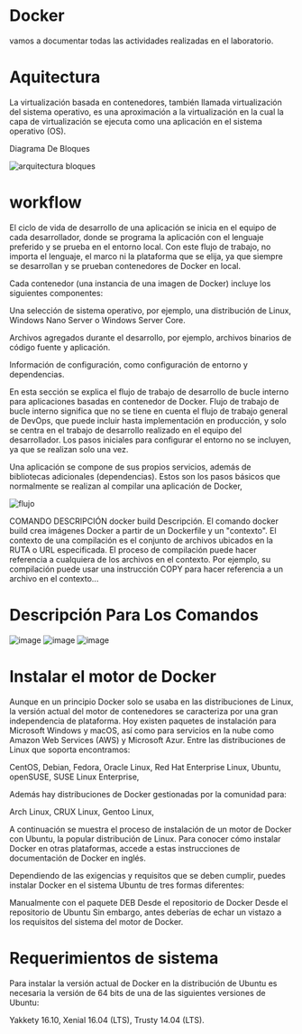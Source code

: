 # Docker

vamos a documentar todas las actividades realizadas
en el laboratorio.
# Aquitectura

La virtualización basada en contenedores, también llamada virtualización del sistema operativo, 
es una aproximación a la virtualización en la cual la capa de virtualización se ejecuta como una aplicación en el sistema operativo (OS).

 Diagrama De Bloques

![arquitectura bloques](https://user-images.githubusercontent.com/100426946/187724083-226fd1de-0ab0-4328-a485-ae401a14e673.jpg)

# workflow
El ciclo de vida de desarrollo de una aplicación se inicia en el equipo de cada desarrollador, donde se programa la aplicación con el lenguaje preferido y se prueba en el entorno local. Con este flujo de trabajo, no importa el lenguaje, el marco ni la plataforma que se elija, ya que siempre se desarrollan y se prueban contenedores de Docker en local.

Cada contenedor (una instancia de una imagen de Docker) incluye los siguientes componentes:

Una selección de sistema operativo, por ejemplo, una distribución de Linux, Windows Nano Server o Windows Server Core.

Archivos agregados durante el desarrollo, por ejemplo, archivos binarios de código fuente y aplicación.

Información de configuración, como configuración de entorno y dependencias.



En esta sección se explica el flujo de trabajo de desarrollo de bucle interno para aplicaciones basadas en contenedor de Docker. Flujo de trabajo de bucle interno significa que no se tiene en cuenta el flujo de trabajo general de DevOps, que puede incluir hasta implementación en producción, y solo se centra en el trabajo de desarrollo realizado en el equipo del desarrollador. Los pasos iniciales para configurar el entorno no se incluyen, ya que se realizan solo una vez.

Una aplicación se compone de sus propios servicios, además de bibliotecas adicionales (dependencias). Estos son los pasos básicos que normalmente se realizan al compilar una aplicación de Docker,
 
![flujo](https://user-images.githubusercontent.com/100426946/187731047-ff529c6f-1766-40a4-802b-03960c34c870.png)

COMANDO	DESCRIPCIÓN
docker build	Descripción. El comando docker build crea imágenes Docker a partir de un Dockerfile y un "contexto". El contexto de una compilación es el conjunto de archivos ubicados en la RUTA o URL especificada. El proceso de compilación puede hacer referencia a cualquiera de los archivos en el contexto. Por ejemplo, su compilación puede usar una instrucción COPY para hacer referencia a un archivo en el contexto...

# Descripción Para Los Comandos

![image](https://user-images.githubusercontent.com/100426946/187739072-3694f8d2-d28b-4ede-8d96-53056722f456.png)
![image](https://user-images.githubusercontent.com/100426946/187739152-4a3ac2b4-b06a-4a1f-bef6-d675e501b9c9.png)
![image](https://user-images.githubusercontent.com/100426946/187739245-f799891a-f06f-4285-bc65-9e8b32411613.png)

# Instalar el motor de Docker

Aunque en un principio Docker solo se usaba en las distribuciones de Linux, la versión actual del motor de contenedores se caracteriza por una gran independencia de plataforma. Hoy existen paquetes de instalación para Microsoft Windows y macOS, así como para servicios en la nube como Amazon Web Services (AWS)‎ y Microsoft Azur. Entre las distribuciones de Linux que soporta encontramos:

CentOS,
Debian,
Fedora,
Oracle Linux,
Red Hat Enterprise Linux,
Ubuntu,
openSUSE,
SUSE Linux Enterprise,

Además hay distribuciones de Docker gestionadas por la comunidad para:

Arch Linux,
CRUX Linux,
Gentoo Linux,

A continuación se muestra el proceso de instalación de un motor de Docker con Ubuntu, la popular distribución de Linux. Para conocer cómo instalar Docker en otras plataformas, accede a estas instrucciones de documentación de Docker en inglés.

Dependiendo de las exigencias y requisitos que se deben cumplir, puedes instalar Docker en el sistema Ubuntu de tres formas diferentes:

Manualmente con el paquete DEB
Desde el repositorio de Docker
Desde el repositorio de Ubuntu
Sin embargo, antes deberías de echar un vistazo a los requisitos del sistema del motor de Docker.

# Requerimientos de sistema

Para instalar la versión actual de Docker en la distribución de Ubuntu es necesaria la versión de 64 bits de una de las siguientes versiones de Ubuntu:

Yakkety 16.10,
Xenial 16.04 (LTS),
Trusty 14.04 (LTS).
